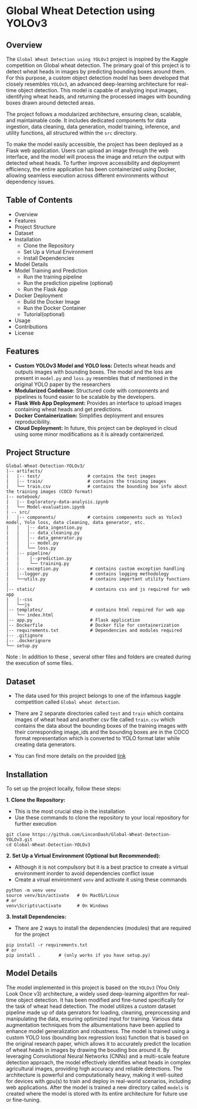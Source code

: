 # Global Wheat Detection using YOLOv3

## Overview

The `Global Wheat Detection using YOLOv3` project is inspired by the Kaggle competition on Global wheat detection. The primary goal of this project is to detect wheat heads in images by predicting bounding boxes around them. For this purpose, a custom object detection model has been developed that closely resembles `YOLOv3`, an advanced deep-learning architecture for real-time object detection. This model is capable of analyzing input images, identifying wheat heads, and returning the processed images with bounding boxes drawn around detected areas.

The project follows a modularized architecture, ensuring clean, scalable, and maintainable code. It includes dedicated components for data ingestion, data cleaning, data generation, model training, inference, and utility functions, all structured within the `src` directory. 

To make the model easily accessible, the project has been deployed as a Flask web application. Users can upload an image through the web interface, and the model will process the image and return the output with detected wheat heads. To further improve accessibility and deployment efficiency, the entire application has been containerized using Docker, allowing seamless execution across different environments without dependency issues.

## Table of Contents 
- Overview
- Features
- Project Structure
- Dataset
- Installation
  - Clone the Repository
  - Set Up a Virtual Environment
  - Install Dependencies
- Model Details
- Model Training and Prediction 
  - Run the training pipeline
  - Run the prediction pipeline (optional)
  - Run the Flask App
- Docker Deployment  
  - Build the Docker Image
  - Run the Docker Container
  - Tutorial(optional)
- Usage
- Contributions
- License

## Features
- **Custom YOLOv3 Model and YOLO loss:** Detects wheat heads and outputs images with bounding boxes. The model and the loss are present in `model.py` and `loss.py` resembles that of mentioned in the original YOLO paper by the researchers
- **Modularized Codebase:** Structured code with components and pipelines is found easier to be scalable by the developers.
- **Flask Web App Deployment:** Provides an interface to upload images containing wheat heads and get predictions.
- **Docker Containerization:** Simplifies deployment and ensures reproducibility.
- **Cloud Deployment:** In future, this project can be deployed in cloud using some minor modifications as it is already containerized.

## Project Structure
```
Global-Wheat-Detection-YOLOv3/
|-- artifacts/
|   |-- test/                  # contains the test images  
|   |-- train/                 # contains the training images
|   └── train.csv              # contains the bounding box info about the training images (COCO format)
|-- notebook/
|   |-- Exploratory-data-analysis.ipynb
|   └── Model-evaluation.ipynb
| -- src/
|   │-- components/            # contains components such as Yolov3 model, Yolo loss, data cleaning, data generator, etc.
|   │   │-- data_ingestion.py  
|   |   │-- data_cleaning.py
|   │   │-- data_generator.py
|   │   │-- model.py
|   │   └── loss.py
|   |-- pipeline/
|   |    |--prediction.py
|   |    └── training.py
|   |-- exception.py            # contains custom exception handling   
|   |--logger.py                # contains logging methodology
|   └──utils.py                 # contains important utility functions
|
│-- static/                     # contains css and js required for web app 
|   |--css        
│   └──js
│-- templates/                  # contains html required for web app
│   └── index.html
│-- app.py                      # Flask application 
│-- Dockerfile                  # Docker file for containerization
│-- requirements.txt            # Dependencies and modules required
|-- .gitignore
|-- .dockerignore
└── setup.py
```
Note : In addition to these , several other files and folders are created during the execution of some files.

## Dataset
- The data used for this project belongs to one of the infamous kaggle competition called `Global wheat detection`. 

- There are 2 separate directories called `test` and `train` which contains images of wheat head and another csv file called `train.csv` which contains the data about the bounding boxes of the training images
with their corresponding image_ids and the bounding boxes are in the COCO format representation which is converted to YOLO format later while creating data generators.    

- You can find more details on the provided [link](https://www.kaggle.com/competitions/global-wheat-detection) 

## Installation
To set up the project locally, follow these steps:

**1. Clone the Repository:**
  - This is the most crucial step in the installation
  - Use these commands to clone the repository to your local repository for further execution
```
git clone https://github.com/LinconDash/Global-Wheat-Detection-YOLOv3.git
cd Global-Wheat-Detection-YOLOv3
```

**2. Set Up a Virtual Environment (Optional but Recommended):**
  - Although it is not compulsory but it is a best practice to crreate a virtual environment inorder to avoid dependencies conflict issue
  - Create a virual environment `venv` and activate it using these commands 
```
python -m venv venv
source venv/bin/activate   # On MacOS/Linux
# or
venv\Scripts\activate      # On Windows
```

**3. Install Dependencies:**
  - There are 2 ways to install the dependencies (modules) that are required for the project
```
pip install -r requirements.txt
# or
pip install .       # (only works if you have setup.py)
```

## Model Details 
The model implemented in this project is based on the `YOLOv3` (You Only Look Once v3) architecture, a widely used deep-learning algorithm for real-time object detection. It has been modified and fine-tuned specifically for the task of wheat head detection. The model utilizes a custom dataset pipeline made up of data genrators for loading, cleaning, preprocessing and manipulating the data, ensuring optimized input for training. Various data augmentation techniques from the albumentations have been applied to enhance model generalization and robustness. The model is trained using a custom YOLO loss (bounding box regression loss) function that is based on the original research paper, which allows it to accurately predict the location of wheat heads in images by drawing the bouding box around it. By leveraging Convolutional Neural Networks (CNNs) and a multi-scale feature detection approach, the model effectively identifies wheat heads in complex agricultural images, providing high accuracy and reliable detections. The architecture is powerful and computationally heavy, making it well-suited for devices with gpu(s) to train and deploy in real-world scenarios, including web applications.
After the model is trained a new directory called `models` is created where the model is stored with its entire architecture for future use or fine-tuning.
